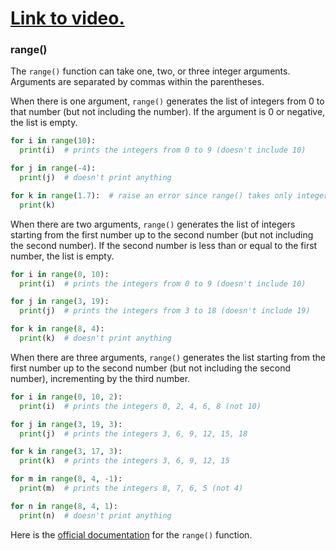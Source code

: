 # [Link to video.](https://www.youtube.com/watch?v=Xkn85Qqdp00&list=PLVD25niNi0Bkf2psAf7PzB1SV068XyNPo&index=28)

### range()

The `range()` function can take one, two, or three integer arguments. Arguments are separated by commas within the parentheses.

When there is one argument, `range()` generates the list of integers from 0 to that number (but not including the number). If the argument is 0 or negative, the list is empty. 

```python
for i in range(10):
  print(i)  # prints the integers from 0 to 9 (doesn't include 10)

for j in range(-4):
  print(j)  # doesn't print anything

for k in range(1.7):  # raise an error since range() takes only integers
  print(k)  
```

When there are two arguments, `range()` generates the list of integers starting from the first number up to the second number (but not including the second number). If the second number is less than or equal to the first number, the list is empty. 

```python
for i in range(0, 10):
  print(i)  # prints the integers from 0 to 9 (doesn't include 10)

for j in range(3, 19):
  print(j)  # prints the integers from 3 to 18 (doesn't include 19)

for k in range(8, 4): 
  print(k)  # doesn't print anything
```

When there are three arguments, `range()` generates the list starting from the first number up to the second number (but not including the second number), incrementing by the third number. 

```python
for i in range(0, 10, 2):
  print(i)  # prints the integers 0, 2, 4, 6, 8 (not 10)

for j in range(3, 19, 3):
  print(j)  # prints the integers 3, 6, 9, 12, 15, 18

for k in range(3, 17, 3):
  print(k)  # prints the integers 3, 6, 9, 12, 15

for m in range(8, 4, -1): 
  print(m)  # prints the integers 8, 7, 6, 5 (not 4)

for n in range(8, 4, 1): 
  print(n)  # doesn't print anything
```

Here is the [official documentation](https://docs.python.org/3/library/stdtypes.html#typesseq-range) for the `range()` function.
